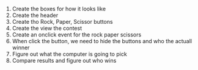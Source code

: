 1. Create the boxes for how it looks like
2. Create the header
3. Create tho Rock, Paper, Scissor buttons
4. Create the view the contest
5. Create an onclick event for the rock paper scissors
6. When click the button, we need to hide the buttons and who the actuall winner
7. Figure out what the computer is going to pick
8. Compare results and figure out who wins